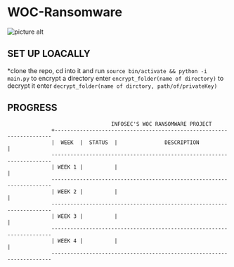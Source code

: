# WOC-Ransomware
![picture alt](https://woc.cyberlabs.club/img/art-woc.jpg)

## SET UP LOACALLY ##
*clone the repo, cd into it and run ```source bin/activate && python -i main.py```
to encrypt a directory enter ```encrypt_folder(name of directory)```
to decrypt it enter ```decrypt_folder(name of dirctory, path/of/privateKey)```

## PROGRESS ##
              
                                     INFOSEC'S WOC RANSOMWARE PROJECT
                  +---------------------------------------------------------------------
                  |  WEEK  |  STATUS  |               DESCRIPTION                      |
                  ----------------------------------------------------------------------
                  | WEEK 1 |          |                                                |
                  ----------------------------------------------------------------------
                  | WEEK 2 |          |                                                |
                  ----------------------------------------------------------------------
                  | WEEK 3 |          |                                                |
                  ----------------------------------------------------------------------
                  | WEEK 4 |          |                                                |
                  ----------------------------------------------------------------------
  
